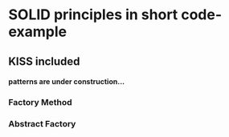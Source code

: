 # SOLID principles in short code-example

## KISS included

#### patterns are under construction...

### Factory Method
### Abstract Factory